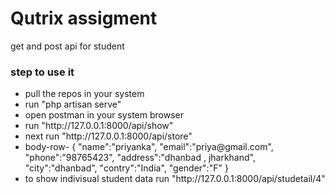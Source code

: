 <h1>Qutrix assigment</h1>
<p>get and post api for student </p>
<h3>step to use it</h3>
<ul>
    <li>pull the repos in your system</li>
    <li>run "php artisan serve"</li>
    <li>
        open postman in your system browser
    </li>
    <li>
        run "http://127.0.0.1:8000/api/show"
    </li>
    <li>
        next run "http://127.0.0.1:8000/api/store"
        <li>body-row-
            {
            "name":"priyanka",
            "email":"priya@gmail.com",
            "phone":"98765423",
            "address":"dhanbad , jharkhand",
            "city":"dhanbad",
            "contry":"India",
            "gender":"F"
            }
        </li>
    <li>
        to show indivisual student data run "http://127.0.0.1:8000/api/studetail/4" 
    </li>
    </li>
</ul>
